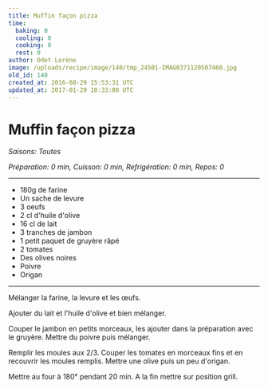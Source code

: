 ```yaml
---
title: Muffin façon pizza
time:
  baking: 0
  cooling: 0
  cooking: 0
  rest: 0
author: Odet Lorène
image: /uploads/recipe/image/140/tmp_24501-IMAG0371120507460.jpg
old_id: 140
created_at: 2016-08-29 15:53:31 UTC
updated_at: 2017-01-29 10:33:00 UTC
---
```


# Muffin façon pizza



*Saisons: Toutes*

*Préparation: 0 min, Cuisson: 0 min, Refrigération: 0 min, Repos: 0*

---

- 180g de farine
- Un sache de levure 
- 3 oeufs
- 2 cl d'huile d'olive
- 16 cl de lait
- 3 tranches de jambon
- 1 petit paquet de gruyère râpé
- 2 tomates
- Des olives noires
- Poivre
- Origan

---

Mélanger la farine, la levure et les œufs.

Ajouter du lait et l'huile d'olive et bien mélanger.

Couper le jambon en petits morceaux, les ajouter dans la préparation avec le gruyère. Mettre du poivre puis mélanger.

Remplir les moules aux 2/3. Couper les tomates en morceaux fins et en recouvrir les moules remplis. Mettre une olive puis un peu d'origan.

Mettre au four à 180° pendant 20 min. A la fin mettre sur position grill.
